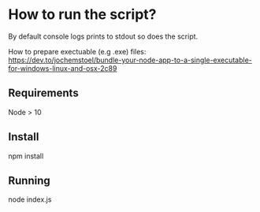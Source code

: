 # How to run the script? 
By default console logs prints to stdout so does the script. 

How to prepare exectuable (e.g .exe) files: https://dev.to/jochemstoel/bundle-your-node-app-to-a-single-executable-for-windows-linux-and-osx-2c89

## Requirements
Node > 10

## Install 
npm install 

## Running
node index.js 
